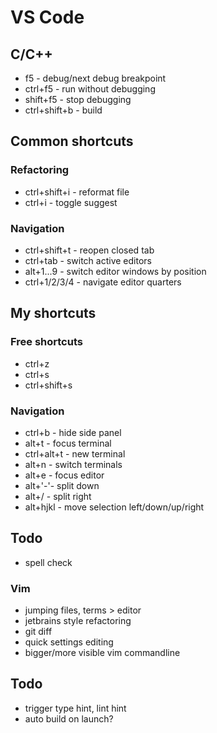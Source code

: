 # VS Code

## C/C++

* f5 - debug/next debug breakpoint
* ctrl+f5 - run without debugging
* shift+f5 - stop debugging
* ctrl+shift+b - build

## Common shortcuts

### Refactoring

* ctrl+shift+i - reformat file
* ctrl+i - toggle suggest

### Navigation

* ctrl+shift+t - reopen closed tab
* ctrl+tab - switch active editors
* alt+1...9 - switch editor windows by position
* ctrl+1/2/3/4 - navigate editor quarters

## My shortcuts

### Free shortcuts

* ctrl+z
* ctrl+s
* ctrl+shift+s

### Navigation

* ctrl+b - hide side panel
* alt+t - focus terminal
* ctrl+alt+t - new terminal
* alt+n - switch terminals
* alt+e - focus editor
* alt+'-'- split down
* alt+/ - split right
* alt+hjkl - move selection left/down/up/right

## Todo

* spell check

### Vim

* jumping files, terms > editor
* jetbrains style refactoring
* git diff
* quick settings editing
* bigger/more visible vim commandline

##  Todo

* trigger type hint, lint hint
* auto build on launch?
